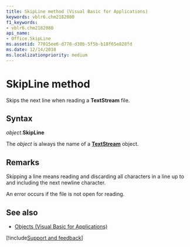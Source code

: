 ```yaml
---
title: SkipLine method (Visual Basic for Applications)
keywords: vblr6.chm2182080
f1_keywords:
- vblr6.chm2182080
api_name:
- Office.SkipLine
ms.assetid: 77015ee6-d778-d38b-5f5b-b18f65e828fd
ms.date: 12/14/2018
ms.localizationpriority: medium
---
```



# SkipLine method

Skips the next line when reading a **TextStream** file.

## Syntax

_object_.**SkipLine**

The _object_ is always the name of a **[TextStream](textstream-object.md)** object.

## Remarks

Skipping a line means reading and discarding all characters in a line up to and including the next newline character.

An error occurs if the file is not open for reading.

## See also

- [Objects (Visual Basic for Applications)](../objects-visual-basic-for-applications.md)

[!include[Support and feedback](~/includes/feedback-boilerplate.md)]